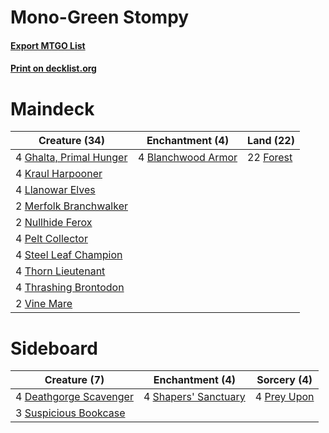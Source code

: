 # Mono-Green Stompy

#### [Export MTGO List](../collection/Mono-Green%20Stompy/Mono-Green%20Stompy.txt)
#### [Print on decklist.org](http://decklist.org/?deckmain=4%09Blanchwood%20Armor%0A22%09Forest%0A4%09Ghalta,%20Primal%20Hunger%0A4%09Kraul%20Harpooner%0A4%09Llanowar%20Elves%0A2%09Merfolk%20Branchwalker%0A2%09Nullhide%20Ferox%0A4%09Pelt%20Collector%0A4%09Steel%20Leaf%20Champion%0A4%09Thorn%20Lieutenant%0A4%09Thrashing%20Brontodon%0A2%09Vine%20Mare&deckside=4%09Deathgorge%20Scavenger%0A4%09Prey%20Upon%0A4%09Shapers'%20Sanctuary%0A3%09Suspicious%20Bookcase)
# Maindeck

|                                          Creature (34)                                           |                                      Enchantment (4)                                      |                                     Land (22)                                      |
|--------------------------------------------------------------------------------------------------|-------------------------------------------------------------------------------------------|------------------------------------------------------------------------------------|
|4 [Ghalta, Primal Hunger](http://gatherer.wizards.com/Pages/Card/Details.aspx?multiverseid=439787)|4 [Blanchwood Armor](http://gatherer.wizards.com/Pages/Card/Details.aspx?multiverseid=5623)|22 [Forest](http://gatherer.wizards.com/Pages/Card/Details.aspx?multiverseid=439605)|
|4 [Kraul Harpooner](http://gatherer.wizards.com/Pages/Card/Details.aspx?multiverseid=452886)      |                                                                                           |                                                                                    |
|4 [Llanowar Elves](http://gatherer.wizards.com/Pages/Card/Details.aspx?multiverseid=413717)       |                                                                                           |                                                                                    |
|2 [Merfolk Branchwalker](http://gatherer.wizards.com/Pages/Card/Details.aspx?multiverseid=435353) |                                                                                           |                                                                                    |
|2 [Nullhide Ferox](http://gatherer.wizards.com/Pages/Card/Details.aspx?multiverseid=452888)       |                                                                                           |                                                                                    |
|4 [Pelt Collector](http://gatherer.wizards.com/Pages/Card/Details.aspx?multiverseid=452891)       |                                                                                           |                                                                                    |
|4 [Steel Leaf Champion](http://gatherer.wizards.com/Pages/Card/Details.aspx?multiverseid=443070)  |                                                                                           |                                                                                    |
|4 [Thorn Lieutenant](http://gatherer.wizards.com/Pages/Card/Details.aspx?multiverseid=447339)     |                                                                                           |                                                                                    |
|4 [Thrashing Brontodon](http://gatherer.wizards.com/Pages/Card/Details.aspx?multiverseid=439805)  |                                                                                           |                                                                                    |
|2 [Vine Mare](http://gatherer.wizards.com/Pages/Card/Details.aspx?multiverseid=447343)            |                                                                                           |                                                                                    |


# Sideboard

|                                          Creature (7)                                           |                                        Enchantment (4)                                        |                                     Sorcery (4)                                      |
|-------------------------------------------------------------------------------------------------|-----------------------------------------------------------------------------------------------|--------------------------------------------------------------------------------------|
|4 [Deathgorge Scavenger](http://gatherer.wizards.com/Pages/Card/Details.aspx?multiverseid=435339)|4 [Shapers' Sanctuary](http://gatherer.wizards.com/Pages/Card/Details.aspx?multiverseid=435362)|4 [Prey Upon](http://gatherer.wizards.com/Pages/Card/Details.aspx?multiverseid=439376)|
|3 [Suspicious Bookcase](http://gatherer.wizards.com/Pages/Card/Details.aspx?multiverseid=447383) |                                                                                               |                                                                                      |

